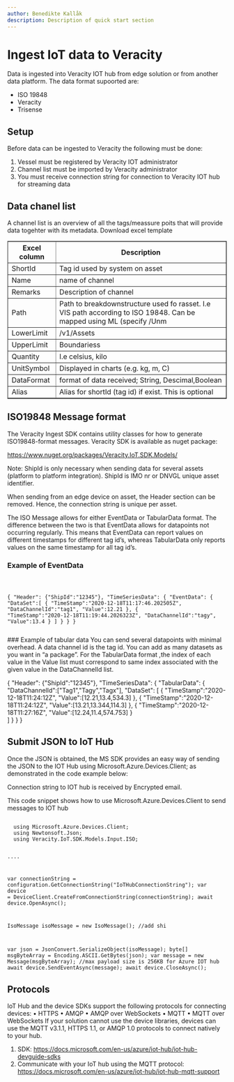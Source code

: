 ```yaml
---
author: Benedikte Kallåk
description: Description of quick start section
---
```


# Ingest IoT data to Veracity

Data is ingested into Veracity IOT hub from edge solution or from another data platform. 
The data format supoorted are:
 - ISO 19848
 - Veracity 
 - Trisense 

## Setup
Before data can be ingested to Veracity the following must be done:
1.	Vessel must be registered by Veracity IOT administrator
2.	Channel list must be imported by Veracity administrator
3.	You must receive connection string for connection to Veracity IOT hub for streaming data


## Data chanel list

A channel list is an overview of all the tags/meassure poits that will provide data togehter with its metadata. 
Download excel template 

<table border="1" width="100%">
    <thead>
      <tr>	  
	    <th>Excel column</th>
        <th>Description</th>        
      </tr>
    </thead>
    <tbody>             
		<tr>
		    <td>ShortId</td>
            <td>Tag id used by system on asset </td>
        </tr>
		<tr>
		    <td>Name</td>
            <td>name of channel</td>
        </tr>
		<tr>
		    <td>Remarks</td>
            <td>Description of channel</td>                  
        </tr>
		<tr>
		    <td>Path</td>
            <td>Path to breakdownstructure used fo rasset. I.e VIS path according to ISO 19848. Can be mapped using ML (specify /Unm</td>                  
        </tr>
		<tr>
		    <td>LowerLimit</td>
            <td>/v1/Assets</td>                  
        </tr>
		<tr>
		    <td>UpperLimit</td>
            <td>Boundariess</td>                  
        </tr>
		<tr>
		    <td>Quantity</td>
            <td>I.e celsius, kilo</td>                  
        </tr>
		<tr>
		    <td>UnitSymbol</td>
            <td>Displayed in charts (e.g. kg, m, C)</td>                  
        </tr>	
		<tr>
		    <td>DataFormat</td>
            <td>format of data received; String, Descimal,Boolean</td>                  
        </tr>	
		<tr>
		    <td>Alias</td>
            <td>Alias for shortId (tag id) if exist. This is optional</td>                  
        </tr>			
		
 </tbody>    		
 </table>


## ISO19848 Message format

The Veracity Ingest SDK contains utility classes for how to generate ISO19848-format messages.
Veracity SDK is available as nuget package:

https://www.nuget.org/packages/Veracity.IoT.SDK.Models/


Note: ShipId is only necessary when sending data for several assets (platform to platform integration).
ShipId is IMO nr or DNVGL unique asset identifier.

When sending from an edge device on asset, the Header section can be removed. Hence, the connection string is unique per asset.

The ISO Message allows for either EventData or TabularData format. The difference between the two is that EventData allows for datapoints not occurring regularly. This means that EventData can report values on different timestamps for different tag id’s, whereas TabularData only reports values on the same timestamp for all tag id’s. 

### Example of EventData
<code>

{
   "Header":
      {"ShipId":"12345"},
    "TimeSeriesData":
	{
	    "EventData":
		{
		   "DataSet":[
		     {
			  "TimeStamp":"2020-12-18T11:17:46.202505Z",
			  "DataChannelId":"tag1",
			  "Value":12.21
			 },
			 {
			  "TimeStamp":"2020-12-18T11:19:44.2026323Z",
			  "DataChannelId":"tagy",
			  "Value":13.4
			 }
			 ]
		}
	}
}

</code>
### Example of tabular data
You can send several datapoints with minimal overhead.  A data channel id is the tag id. You can add as many datasets as you want in “a package”. 
For the TabularData format ,the index of each value in the Value list must correspond to same index associated with the given value in the DataChannelId list. 

{
"Header":
  {"ShipId":"12345"},
   "TimeSeriesData":
    {
	   "TabularData":
	     {		
		  "DataChannelId":["Tag1","Tagy","Tagx"],
		   "DataSet": [
		      {
			   "TimeStamp":"2020-12-18T11:24:12Z",
			   "Value":[12.21,13.4,534.3]
			  },
			  {
			   "TimeStamp":"2020-12-18T11:24:12Z",
			   "Value":[13.21,13.344,114.3]
			  },
              {
			   "TimeStamp":"2020-12-18T11:27:16Z",
			   "Value":[12.24,11.4,574.753]
			  }			  
		   ]
		 }
	}
}	
		   
	   
	

## Submit JSON  to IoT Hub

Once the JSON is obtained, the MS SDK provides an easy way of sending the JSON to the IOT Hub using Microsoft.Azure.Devices.Client; as demonstrated in the code example below:

Connection string to IOT hub is received by Encrypted email.

This code snippet shows how to use Microsoft.Azure.Devices.Client to send messages to IOT hub

<code>
  using Microsoft.Azure.Devices.Client;
  using Newtonsoft.Json;
  using Veracity.IoT.SDK.Models.Input.ISO;

....

 var connectionString = configuration.GetConnectionString("IoTHubConnectionString");
 var device = DeviceClient.CreateFromConnectionString(connectionString);
 await device.OpenAsync();
			
 IsoMessage isoMessage = new IsoMessage();  //add shi
 
 var json = JsonConvert.SerializeObject(isoMessage);
 byte[] msgByteArray = Encoding.ASCII.GetBytes(json);
 var message = new Message(msgByteArray);
 //max payload size is 256KB for Azure IOT hub
 await device.SendEventAsync(message);
 await device.CloseAsync();
</code>

## Protocols
IoT Hub and the device SDKs support the following protocols for connecting devices:
•	HTTPS
•	AMQP
•	AMQP over WebSockets
•	MQTT
•	MQTT over WebSockets
If your solution cannot use the device libraries, devices can use the MQTT v3.1.1, HTTPS 1.1, or AMQP 1.0 protocols to connect natively to your hub.
1.	SDK: https://docs.microsoft.com/en-us/azure/iot-hub/iot-hub-devguide-sdks
2.	Communicate with your IoT hub using the MQTT protocol: https://docs.microsoft.com/en-us/azure/iot-hub/iot-hub-mqtt-support
